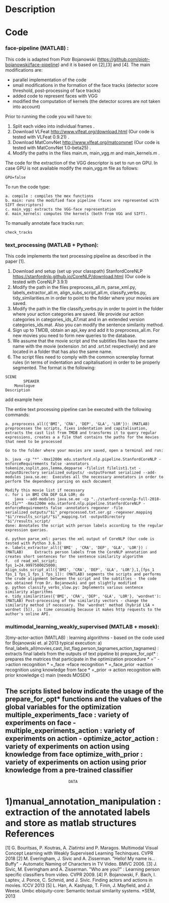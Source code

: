 Description
=====================================
Code
=====================================
### face-pipeline (MATLAB) :
This code is adapted from Piotr Bojanowski (https://github.com/piotr-bojanowski/face-pipeline) and it is based on [2],[3] and [4]. The main modifications are:

- parallel implementation of the code
- small modifications in the formation of the face tracks (detector score threshold, post-processing of face tracks)
- added code to represent faces with VGG
- modified the computation of kernels (the detector scores are not taken into account)

Prior to running the code you will have to:

1. Split each video into individual frames .
2. Download VLFeat http://www.vlfeat.org/download.html (Our code is tested with VLFeat 0.9.21) .
3. Download MatConvNet http://www.vlfeat.org/matconvnet (Our code is tested with MatConvNet 1.0-beta25) .
4. Modify the paths in the files main.m, main_vgg.m and main_kernels.m .

The code for the extraction of the VGG descriptor is set to run on GPU. In case GPU is not available modify the main_vgg.m file as follows:
```
GPU=false
```
To run the code type:
```
a. compile : compiles the mex functions
b. main: runs the modified face pipeline (faces are represented with SIFT descriptors)
c. main_vgg: extracts the VGG-face representation
d. main_kernels: computes the kernels (both from VGG and SIFT).
```

To manually annotate face tracks run:
```
check_tracks
```

### text_processing (MATLAB + Python):
This code implements the text processing pipeline as described in the paper [1].

1. Download and setup (set up your classpath) StanfordCoreNLP https://stanfordnlp.github.io/CoreNLP/download.html (Our code is tested with CoreNLP 3.9.1)
2. Modify the path in the files preprocess_all.m, parse_xml.py, labels_extractor_all.m, align_subs_script_all.m, classify_verbs.py, tidy_similarities.m in order to point to the folder where your movies are saved.
3. Modify the path in the file classify_verbs.py in order to point in the folder where your action categories are saved. We provide our action categories in categories_ids_47.mat and in an extended version categories_ids.mat. Also you can modify the sentence similarity method.
4. Sign up to TMDB, obtain an api_key and add it to preprocess_all.m. For new movies you need to form new queries to the database.
5. We assume that the movie script and the subtitles files have the same name with the movie (extension .txt and .srt.txt respectively) and are located in a folder that has also the same name.
6. The script files need to comply with the common screenplay format rules (in terms of indentation and capitalisation) in order to be properly segmented. The format is the following:

```
SCENE
        SPEAKER
	Monologue
Description
```
add example here


The entire text processing pipeline can be executed with the following commands:

```
a. preprocess_all({'BMI', 'CRA', 'DEP', 'GLA', 'LOR'}):	(MATLAB) preprocesses the scripts, fixes indentation and capitalisation, extracts the cast list from TMDB and transforms it to query regular expressions, creates a a file that contains the paths for the movies that need to be processed
```

```
Go to the folder where your movies are saved, open a terminal and run:

b. java -cp "*" -Xmx1200m edu.stanford.nlp.pipeline.StanfordCoreNLP -enforceRequirements false -annotators tokenize,ssplit,pos,lemma,depparse -filelist filelist1.txt -outputDirectory serialized_outputs/ -outputFormat serialized --add-modules java.se.ee:  Executes all the necessary annotators in order to perform the dependency parsing on each document

Modify this movie list if necessary
c. for i in BMI CRA DEP GLA LOR; do
	java --add-modules java.se.ee -cp "../stanford-corenlp-full-2018-01-31/*" -Xmx1200m edu.stanford.nlp.pipeline.StanfordCoreNLP -enforceRequirements false -annotators regexner -file 	serialized_outputs/"$i"_preprocessed.txt.ser.gz -regexner.mapping "$i"/results_script/"$i"_mapping.txt -outputDirectory "$i"/results_script/
done: Annotates the script with person labels according to the regular expression queries.
```

```
d. python parse_xml: parses the xml output of CoreNLP (Our code is tested with Python 3.6.3)
e. labels_extractor_all({'BMI' , 'CRA', 'DEP', 'GLA', 'LOR'}) :(MATLAB) 	Extracts person labels from the CoreNLP annotation and creates short sentences for the sentence similarity algorithm
f.  cd read_xml_script;
fps_1=24.9997500025000;
align_subs_script_all({'BMI', 'CRA', 'DEP', 'GLA', 'LOR'},1,[fps_1 fps_1 fps_1 fps_1 fps_1]): (MATLAB) segments the scripts and performs the crude alignment between the script and the subtitles - the code was obtained from Dr. Bojanowski and got slightly modified
g. python classify_verbs_slow.py: Implements various sentence similarity algorithms
e. tidy_similarities({'BMI', 'CRA', 'DEP', 'GLA', 'LOR'}, 'wordnet'): (MATLAB) Post-processing of the similarity vectors - change the similarity method if necessary. The 'wordnet' method (hybrid LSA + wordnet [5]), is time consuming because it makes http requests to the author's online API. 
```

### multimodal_learning_weakly_supervised (MATLAB + mosek):

3)my-actor-action (MATLAB) : learning algorithms - based on the code used for Bojanowski et. al 2013
	typical execution:
	a) 	final_labels_all(movies,cast_list_flag,person_tagnames,action_tagnames) : extracts final labels from the outputs of text pipeline
	b) 	prepare_for_opt* :	prepares the matrices that participate in the optimization procedure
							* ='' ->action recognition
							* =_face ->face recognition
							* =_face_prior ->action recognition using knowledge from face
							* =_prior -> action recognition with prior knowledge
	c)	main (needs MOSEK)

The scripts listed below indicate the usage of the prepare_for_opt* functions and the values of the global variables for the optimization
multiple_experiments_face : variety of experiments on face -
multiple_experiments_action : variety of experiments on action -
optimize_actor_action :		variety of experiments on action using knowledge from face
optimize_with_prior : variety of experiments on action using prior knowledge from a pre-trained classifier
------------------------------------------------------------------------------------------------------------------
								DATA
1)manual_annotation_manipulation : extraction of the annotated labels and store as matlab structures
References
=====================================
[1] G. Bouritsas, P. Koutras, A. Zlatintsi and P. Maragos. Multimodal Visual Concept Learning with Weakly Supervised Learning Techinques. CVPR 2018
[2] M. Everingham, J. Sivic and A. Zisserman. "Hello! My name is... Buffy" - Automatic Naming of Characters in TV Video. BMVC 2006.
[3] J. Sivic, M. Everingham and A. Zisserman. "Who are you?" : Learning person specific classifiers from video. CVPR 2009.
[4] P. Bojanowski, F. Bach, I. Laptev, J. Ponce, C. Schmid, and J. Sivic. Finding actors and actions in movies. ICCV 2013
[5] L. Han, A. Kashyap, T. Finin, J. Mayfield, and J. Weese.
Umbc ebiquity-core: Semantic textual similarity systems. *SEM, 2013
